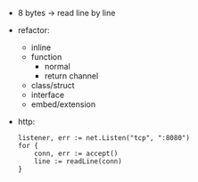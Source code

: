 + 8 bytes -> read line by line

+ refactor:
    + inline
    + function
        + normal
        + return channel
    + class/struct
    + interface
    + embed/extension

+ http:
    ``````
    listener, err := net.Listen("tcp", ":8080")
    for {
        conn, err := accept()
        line := readLine(conn)
    }
    ``````
